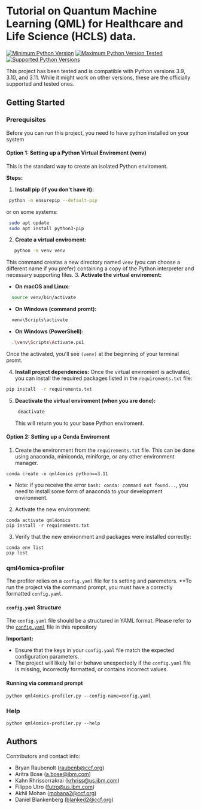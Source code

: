 # Tutorial on Quantum Machine Learning (QML) for Healthcare and Life Science (HCLS) data.

 [![Minimum Python Version](https://img.shields.io/badge/Python-%3E=%203.9-blue)](https://www.python.org/downloads/) [![Maximum Python Version Tested](https://img.shields.io/badge/Python-%3C=%203.11-blueviolet)](https://www.python.org/downloads/) [![Supported Python Versions](https://img.shields.io/badge/Python-3.9%20%7C%203.10%20%7C%203.11-blue)](https://www.python.org/downloads/) 
 
 This project has been tested and is compatible with Python versions 3.9, 3.10, and 3.11. While it might work on other versions, these are the officially supported and tested ones. 

## Getting Started

### Prerequisites

Before you can run this project, you need to have python installed on your system

#### Option 1: Setting up a Python Virtual Enviroment (venv)

This is the standard way to create an isolated Python enviroment.

**Steps:**

1. **Install pip (if you don't have it):**
  ```bash
   python -m ensurepip --default-pip
  ```
  or on some systems:
 ```bash
  sudo apt update
  sudo apt install python3-pip
  ```
2. **Create a virtual enviroment:**
```bash
   python -m venv venv
  ```
This command creatas a new directory named `venv` (you can choose a different name if you prefer) containing a copy of the Python interpreter and necessary supporting files.
3. **Activate the virtual enviroment:**
* **On macOS and Linux:**
```bash
  source venv/bin/activate
  ```
* **On Windows (command promt):**
```bash
  venv\Scripts\activate
  ```
* **On Windows (PowerShell):**
```bash
  .\venv\Scripts\Activate.ps1
  ```
Once the activated, you'll see `(venv)` at the beginning of your terminal promt.

4. **Install project dependencies:**
   Once the virtual enviroment is activated, you can install the required packages listed in the `requirements.txt` file:
  ```bash
  pip install  -r requirements.txt
  ```
5. **Deactivate the virtual enviroment (when you are done):**
   ```bash
    deactivate
   ```
   This will return you to your base Python enviroment.

#### Option 2: Setting up a Conda Enviroment

1. Create the environment from the `requirements.txt` file.  This can be done using anaconda, miniconda, miniforge, or any other environment manager.
```
conda create -n qml4omics python==3.11

```
* Note: if you receive the error `bash: conda: command not found...`, you need to install some form of anaconda to your development environment.
2. Activate the new environment:
```
conda activate qml4omics
pip install -r requirements.txt
```
3. Verify that the new environment and packages were installed correctly:
```
conda env list
pip list
```
<!-- * Additional resources:
   * [Connect to computing cluster](http://ccc.pok.ibm.com:1313/gettingstarted/newusers/connecting/)
   * [Set up / install Anaconda on remote linux server](https://kengchichang.com/post/conda-linux/)
   * [Set up remote development environment using VSCode](https://code.visualstudio.com/docs/remote/ssh) -->

<a name="running_comical"></a>
<!-- ### Running qml4omics -->

<!-- [![Notebook Template][notebook]](#running_comical) -->

<!-- 1. Request resources from computing cluster:
```
jbsub -cores 2+1 -q x86_1h -mem 5g -interactive bash
```
OR
Submit your job without the interactive session (shown later).  -->

<!-- 2. Activate the new environment:
```
conda activate qml4omics
``` -->
### qml4omics-profiler

The profiler relies on a `config.yaml` file for tis setting and paremeters. **To run the project via the command prompt, you must have a correctly formatted `config.yaml`.

#### `config.yaml` Structure

The `config.yaml` file should be a structured in YAML format. Please refer to the [`config.yaml`](./configs/config.yaml) file in this repository

**Important:**
* Ensure that the keys in your `config.yaml`  file match the expected configuration parameters.
* The project will likely fail or behave unexpectedly if the `config.yaml` file is missing, incorrectly formatted, or contains incorrect values.

#### Running via command prompt 
```
python qml4omics-profiler.py --config-name=config.yaml
```


### Help
```
python qml4omics-profiler.py --help
```

## Authors

Contributors and contact info:

* Bryan Raubenolt (raubenb@ccf.org)
* Aritra Bose (a.bose@ibm.com)
* Kahn Rhrissorrakrai (krhriss@us.ibm.com)
* Filippo Utro (futro@us.ibm.com)
* Akhil Mohan (mohana2@ccf.org)
* Daniel Blankenberg (blanked2@ccf.org)
